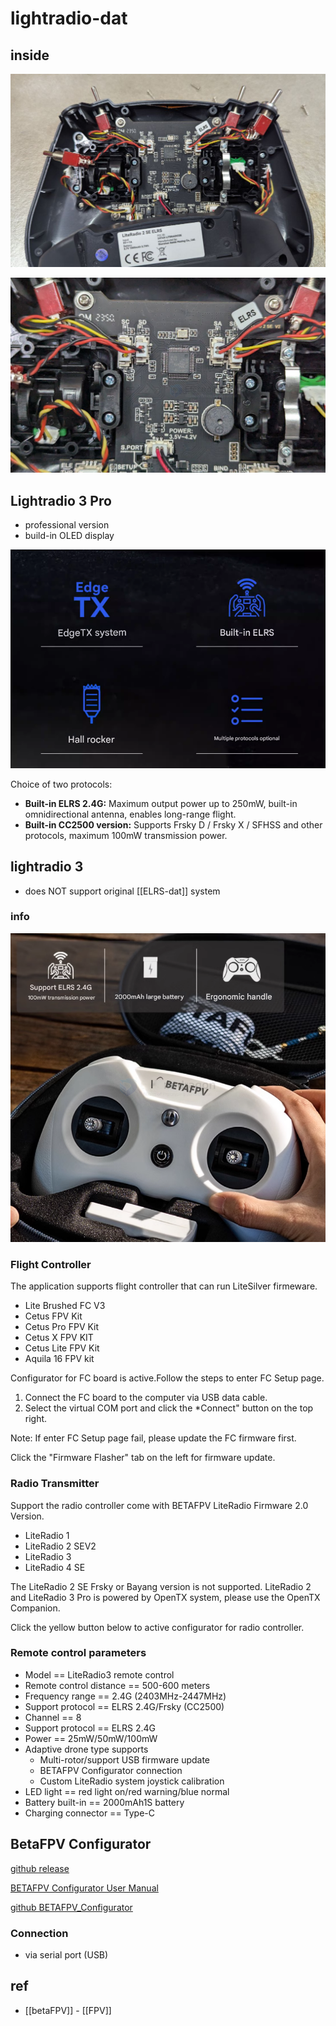 
# lightradio-dat


## inside 

![](2025-09-22-19-07-59.png)

![](2025-09-22-19-08-14.png)


## Lightradio 3 Pro 

- professional version 
- build-in OLED display 

![](2025-05-04-15-34-48.png)

Choice of two protocols:

*   **Built-in ELRS 2.4G:** Maximum output power up to 250mW, built-in omnidirectional antenna, enables long-range flight.
*   **Built-in CC2500 version:** Supports Frsky D / Frsky X / SFHSS and other protocols, maximum 100mW transmission power.



## lightradio 3

- does NOT support original [[ELRS-dat]] system 

### info 

![](2025-05-04-14-49-45.png)


### Flight Controller

The application supports flight controller that can run LiteSilver firmeware.

- Lite Brushed FC V3
- Cetus FPV Kit
- Cetus Pro FPV Kit
- Cetus X FPV KIT
- Cetus Lite FPV Kit
- Aquila 16 FPV kit

Configurator for FC board is active.Follow the steps to enter FC Setup page.

1. Connect the FC board to the computer via USB data cable.
2. Select the virtual COM port and click the *Connect" button on the top right.

Note: If enter FC Setup page fail, please update the FC firmware first.

Click the "Firmware Flasher" tab on the left for firmware update.

### Radio Transmitter

Support the radio controller come with BETAFPV LiteRadio Firmware 2.0 Version.

- LiteRadio 1
- LiteRadio 2 SEV2
- LiteRadio 3
- LiteRadio 4 SE

The LiteRadio 2 SE Frsky or Bayang version is not supported. LiteRadio 2 and LiteRadio 3 Pro is powered by OpenTX system, please use the OpenTX Companion.

Click the yellow button below to active configurator for radio controller.

### Remote control parameters

- Model == LiteRadio3 remote control
- Remote control distance == 500-600 meters
- Frequency range == 2.4G (2403MHz-2447MHz)
- Support protocol == ELRS 2.4G/Frsky (CC2500)
- Channel == 8
- Support protocol == ELRS 2.4G
- Power == 25mW/50mW/100mW
- Adaptive drone type supports
  - Multi-rotor/support USB firmware update
  - BETAFPV Configurator connection
  - Custom LiteRadio system joystick calibration
- LED light == red light on/red warning/blue normal
- Battery built-in == 2000mAh1S battery
- Charging connector == Type-C

## BetaFPV Configurator 

[github release ](https://github.com/BETAFPV/BETAFPV_Configurator/releases)

[BETAFPV Configurator User Manual](https://support.betafpv.com/hc/en-us/articles/40712112687769-BETAFPV-Configurator-User-Manual)

[github BETAFPV_Configurator](https://github.com/BETAFPV/BETAFPV_Configurator)


### Connection 

- via serial port (USB)



## ref 

- [[betaFPV]] - [[FPV]]